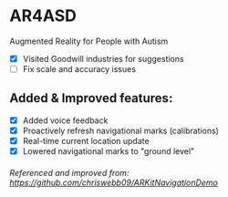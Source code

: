 # AR4ASD
Augmented Reality for People with Autism
- [x] Visited Goodwill industries for suggestions
- [ ] Fix scale and accuracy issues

## Added & Improved features:
- [x] Added voice feedback
- [x] Proactively refresh navigational marks (calibrations)
- [x] Real-time current location update
- [x] Lowered navigational marks to "ground level"
###### Referenced and improved from: https://github.com/chriswebb09/ARKitNavigationDemo
